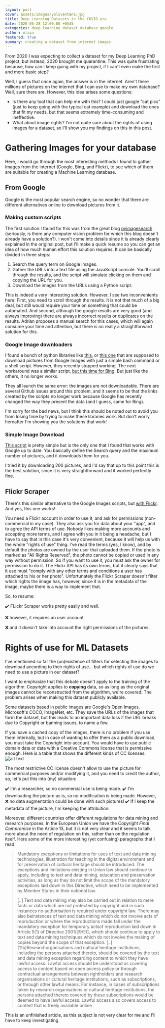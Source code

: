 ```yaml
---
layout: post
cover: assets/images/yoloventana.jpg
title: Deep Learning Datasets in the COVID era
date: 2020-05-28 12:00:00 +0545
categories: deep learning dataset database google
author: olaya
featured: true
summary: creating a dataset from internet images.
---
```


From 2020 I was expecting to collect a dataset for my Deep Learning PhD project,
but instead, 2020 brought me quarantine. This was quite frustrating because,
how can I keep going with my project, if I can't even make the first and more basic
step?

Well, I guess that once again, the answer is in the internet. Aren't there millions
of pictures on the internet that I can use to make my own database? Well, sure there are.
However, this idea arises some questions:

- Is there any tool that can help me with this? I could just google "cat pics"
(just to keep going with the typical cat example) and download the ones that fit my needs,
but that seems extremely time-consuming and ineffective.
- What about image rights? I'm not quite sure about the rights of using images
for a dataset, so I'll show you my findings on this in this post.

# Gathering Images for your database

Here, I would go through the most interesting methods I found to gather Images
from the internet (Google, Bing, and Flickr), to see which of them are suitable
for creating a Machine Learning database.

## From Google
Google is the most popular search engine, so no wonder that there are different
alternatives online to download pictures from it.

### Making custom scripts
The first solution I found for this was from the great blog
[pyimagesearch](https://www.pyimagesearch.com/2017/12/04/how-to-create-a-deep-learning-dataset-using-google-images/)
(seriously, is there any computer vision problem for which this blog doesn't
already have a solution?). I won't come into details since it is already clearly
explained in the original post, but I'll make a quick resume so you can get an idea
of how much human effort this solution requires. It can be basically divided in
three steps:

1. Search the query term on Google images.
2. Gather the URLs into a text file using the JavaScript console. You'll scroll
 through the results, and the script will simulate clicking on them and copying
 the URL for you.
3. Download the images from the URLs using a Python script.

This is indeed a very interesting solution. However, I see two inconvenients here:
First, you need to scroll through the results. It is not that much of a big deal,
but still would require your time on something that could be automated. And second,
although the google results are very good (and always improving) there are always
incorrect results  or duplicates on the results. Adrian proposes a manual search
for this cases, which will again consume your time and attention, but there is no
really a straightforward solution for this.

### Google Image downloaders

I found a bunch of python libraries like
[this](https://pypi.org/project/google_images_download/2.3.0/), or
[this one](https://pypi.org/project/googleimagedownloader/) that are supposed to
download pictures from Google Images with just a simple bash command or a shell
script. However, they recently stopped working.
The next workaround was a similar script,
[but this time for Bing](https://medium.com/@yfujiki/googleimagesdownload-is-dead-long-live-bingimagesdownload-fb9f5d3b4296).
But just like the others, it no longer works.

They all launch the same error: the images are not downloadable. There are
several Github issues around this problem, and it seems to be that the links
created by the scripts no longer work because Google has recently changed the
way they present the data (and I guess, same for Bing).

I'm sorry for the bad news, but I think this should be noted out to avoid you
from losing time by trying to make these libraries work. But don't worry,
hereafter I'm showing you the solutions that work!

### Simple Image Download
[This script](https://github.com/RiddlerQ/simple_image_download)
is pretty simple but is the only one that I found that works with Google up to date.
You basically define the Search query and the maximum number of pictures,
and it downloads them for you.

I tried it by downloading 200 pictures, and I'd say that up to this point
this is the best solution, since it is very straightforward and
it worked perfectly fine.


## Flickr Scraper
There's this similar alternative to the Google Images scripts, but
[with Flickr](https://github.com/ultralytics/flickr_scraper).
And yes, this one works!

You need a Flickr account in order to use it, and ask for permissions
(non-commercial in my case). They also ask you for data about your "app", and to
agree the API terms of use. Nobody likes making more accounts and accepting
more terms, and I agree with you in it being a headache, but I have to say that
in this case it's very convenient, because it will help us with the whole
"rights of use" thing.
I've read the terms (yes, I know), and by default the photos are owned
by the user that uploaded them. If the photo is marked as "All Rights Reserved",
the photo cannot be copied or used in any way without permission. So if you
want to use it, you must ask the owner for permission to do it.
The Flickr API has its own terms, but it clearly says that it use must
"comply with any other terms and conditions a user has attached to his or her
photo".
Unfortunately the Flickr Scraper doesn't filter which rights the image has,
however, since it is in the metadata of the image, maybe there is a way to
implement that.

So, to resume:

  :heavy_check_mark: FLickr Scraper works pretty easily and well.

  :x: however, it requires an user account

  :x: and it doesn't take into account the right permissions of the pictures.


# Rights of use for ML Datasets

I've mentioned so far the (un)existence of filters for selecting the images to
download according to their rights of use... but which rights of use do we need
to use a picture in our dataset?

I want to emphasize that this debate doesn't apply to the training
of the algorithm: Copyright applies to **copying** data, so as long as the original images
cannot be reconstructed from the algorithm, we're covered. The problem arises when making
this dataset publicly available.

Some datasets based in public images are Google's Open Images, Microsoft's COCO,
ImageNet, etc. They save the URLs of the images that form the dataset,
but this leads to an important data loss if the URL breaks due to Copyright or
banning issues, to name a few.

If you save a cached copy of the images, there is no problem if you use them
internally, but in case of wanting to offer them as a public download, you must
take the Copyright into account. You would have to use public domain data or
data with a Creative Commons license that is permissive enough. Here is a table
that shows the different kinds of CC licenses:
![alt text](https://github.com/olayasturias/olayasturias.github.io/tree/master/assets/images/CClicense.jpg "CC licenses")

The most restrictive CC license doesn't allow to use the picture for commercial
purposes and/or modifying it, and you need to credit the author, so, let's put this
into (my) situation:

:heavy_check_mark: I'm a researcher, so no commercial use is being made.
:heavy_check_mark: I'm downloading the picture as is, so no modification is being
made. However, :x: no data augmentation could be done with such pictures!
:heavy_check_mark: If I keep the metadata of the picture, I'm keeping the attribution.


Moreover, different countries offer different regulations for data mining and
research purposes. In the European Union we have the *Copyright Final Compromise*
in the Article 13, but it is not very clear and it seems to talk more about the
need of regulation on this, rather than on the regulation itself. Here some of the
more interesting (yet confusing) paragraphs that I read:
> Mandatory exceptions or limitations for uses of text and data mining technologies,
illustration for teaching in the digital environment and for preservation of
cultural heritage should be introduced.
> The exceptions and limitations existing in Union law should continue to apply,
including to text and data mining, education and preservation activities,
as long as they do not limit the scope of the mandatory exceptions laid down
in this Directive, which need to be implemented by Member States in their national law.
>
> [..]
> Text and data mining may also be carried out in relation to mere facts or data
which are not protected by copyright and in such instances no authorisation is
required under copyright law. There may also beinstances of text and data mining
which do not involve acts of reproduction or where the reproductions made fall
under the mandatory exception for temporary actsof reproduction laid down in
Article 5(1) of Directive 2001/29/EC, which should continue to apply to text and
data mining techniques which do not involve the making of copies beyond the scope
of that exception.
> [..]
> (11b)Researchorganisations and cultural heritage institutions, including the persons attached thereto, should be covered by the text and data mining exception regarding content to which they have lawful access. Lawful access should be understood as covering access to content based on open access policy or through contractual arrangements between rightholders and research organisations or cultural heritage institutions, such as subscriptions, or through other lawful means. For instance, in cases of subscriptions taken by research organisations or cultural heritage institutions, the persons attached thereto covered by these subscriptions would be deemed to have lawful access. Lawful access also covers access to content that is freely available online

This is an unfinished article, as this subject is not very clear for me and I'll
have to keep investigating.
